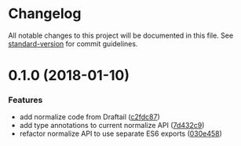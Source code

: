# Changelog

All notable changes to this project will be documented in this file. See [standard-version](https://github.com/conventional-changelog/standard-version) for commit guidelines.

<a name="0.1.0"></a>

# 0.1.0 (2018-01-10)

### Features

* add normalize code from Draftail ([c2fdc87](https://github.com/thibaudcolas/draftjs-filters/commit/c2fdc87))
* add type annotations to current normalize API ([7d432c9](https://github.com/thibaudcolas/draftjs-filters/commit/7d432c9))
* refactor normalize API to use separate ES6 exports ([030e458](https://github.com/thibaudcolas/draftjs-filters/commit/030e458))
